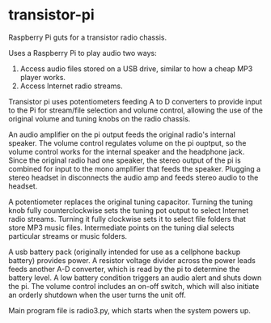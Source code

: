 # transistor-pi

Raspberry Pi guts for a transistor radio chassis.

Uses a Raspberry Pi to play audio two ways:

1. Access audio files stored on a USB drive, similar to how a cheap MP3 player works.
2. Access Internet radio streams.

Transistor pi uses potentiometers feeding A to D converters to provide input to the Pi for stream/file selection and volume control, allowing the use of the original volume and tuning knobs on the radio chassis. 

An audio amplifier on the pi output feeds the original radio's internal speaker. The volume control regulates volume on the pi ouptput, so the volume control works for the internal speaker and the headphone jack. Since the original radio had one speaker, the stereo output of the pi is combined for input to the mono amplifier that feeds the speaker. Plugging a stereo headset in disconnects the audio amp and feeds stereo audio to the headset.

A potentiometer replaces the original tuning capacitor. Turning the tuning knob fully counterclockwise sets the tuning pot output to select Internet radio streams. Turning it fully clockwise sets it to select file folders that store MP3 music files. Intermediate points on the tuning dial selects particular streams or music folders.

A usb battery pack (originally intended for use as a cellphone backup battery) provides power. A resistor voltage divider across the power leads feeds another A-D converter, which is read by the pi to determine the battery level. A low battery condition triggers an audio alert and shuts down the pi. The volume control includes an on-off switch, which will also initiate an orderly shutdown when the user turns the unit off. 

Main program file is radio3.py, which starts when the system powers up. 

